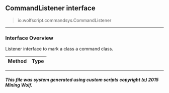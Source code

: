 ## CommandListener __interface__

>io.wolfscript.commandsys.CommandListener

---

### Interface Overview

Listener interface to mark a class a command class.

Method | Type   
--- | :--- 



---



##### This file was system generated using custom scripts copyright (c) 2015 Mining Wolf.
	

